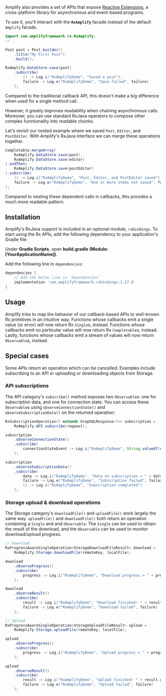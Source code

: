 Amplify also provides a set of APIs that expose [Reactive Extensions](http://reactivex.io/), a cross-platform library for asynchronous and event-based programs.

To use it, you'll interact with the **`RxAmplify`** facade instead of the default `Amplify` facade.

```java
import com.amplifyframework.rx.RxAmplify;
// ...

Post post = Post.builder()
    .title("My First Post")
    .build();

RxAmplify.DataStore.save(post)
    .subscribe(
        () -> Log.i("RxAmplifyDemo", "Saved a post"),
        failure -> Log.e("RxAmplifyDemo", "Save failed", failure)
    );
```

Compared to the traditional callback API, this doesn't make a big difference when used for a single method call.

However, it greatly improves readability when chaining asynchronous calls. Moreover, you can use standard RxJava operators to compose other complex functionality into readable chunks.

Let's revisit our nested example where we saved `Post`, `Editor`, and `PostEditor`. With Amplify's RxJava interface we can merge these operations together.

```java
Completable.mergeArray(
    RxAmplify.DataStore.save(post),
    RxAmplify.DataStore.save(editor)
).andThen(
    RxAmplify.DataStore.save(postEditor)
).subscribe(
    () -> Log.i("RxAmplifyDemo", "Post, Editor, and PostEditor saved"),
    failure -> Log.e("RxAmplifyDemo", "One or more items not saved", failure)
);
```

Compared to nesting these dependent calls in callbacks, this provides a much more readable pattern.

## Installation

Amplify's RxJava support is included in an optional module, `rxbindings`. To start using the Rx APIs, add the following dependency to your application's Gradle file:

Under **Gradle Scripts**, open **build.gradle (Module: [YourApplicationName])**.

Add the following line in `dependencies`:

```groovy
dependencies {
    // Add the below line in `dependencies`
    implementation 'com.amplifyframework:rxbindings:1.17.8'
}
```

## Usage

Amplify tries to map the behavior of our callback-based APIs to well-known Rx primitives in an intuitive way. Functions whose callbacks emit a single value (or error) will now return Rx `Single`s, instead. Functions whose callbacks emit no particular value will now return Rx `Completable`s, instead. Lastly, functions whose callbacks emit a stream of values will now return `Observable`s, instead.

## Special cases

Some APIs return an operation which can be cancelled. Examples include subscribing to an API or uploading or downloading objects from Storage.

### API subscriptions

The API category's `subscribe()` method exposes two `Observable`s: one for subscription data, and one for connection state. You can access these `Observable`s using `observeConnectionState()` and `observeSubscriptionData()` on the returned operation:

```java
RxSubscriptionOperation<? extends GraphQLResponse<?>> subscription =
    RxAmplify.API.subscribe(request);

subscription
    .observeConnectionState()
    .subscribe(
        connectionStateEvent -> Log.i("RxAmplifyDemo", String.valueOf(connectionStateEvent))
    );

subscription
    .observeSubscriptionData()
    .subscribe(
        data -> Log.i("RxAmplifyDemo", "Data on subscription = " + data),
        failure -> Log.e("RxAmplifyDemo", "Subscription failed", failure),
        () -> Log.i("RxAmplifyDemo", "Subscription completed")
    );
```

### Storage upload & download operations

The Storage category's `downloadFile()` and `uploadFile()` work largely the same way. `uploadFile()` and `downloadFile()` both return an operation containing a `Single` and and `Observable`. The `Single` can be used to obtain the result of the download, and the `Observable` can be used to monitor download/upload progress.

```java
// Download
RxProgressAwareSingleOperation<StorageDownloadFileResult> download =
    RxAmplify.Storage.downloadFile(remoteKey, localFile);

download
    .observeProgress()
    .subscribe(
        progress -> Log.i("RxAmplifyDemo", "Download progress = " + progress.toString())
    );

download
    .observeResult()
    .subscribe(
        result -> Log.i("RxAmplifyDemo", "Download finished! " + result.getFile().getPath()),
        failure -> Log.e("RxAmplifyDemo", "Download failed", failure)
    );

// Upload
RxProgressAwareSingleOperation<StorageUploadFileResult> upload =
    RxAmplify.Storage.uploadFile(remoteKey, localFile);

upload
    .observeProgress()
    .subscribe(
        progress -> Log.i("RxAmplifyDemo", "Upload progress = " + progress.toString())
    );

upload
    .observeResult()
    .subscribe(
        result -> Log.i("RxAmplifyDemo", "Upload finished! " + result.getKey()),
        failure -> Log.e("RxAmplifyDemo", "Upload failed", failure)
    );
```

